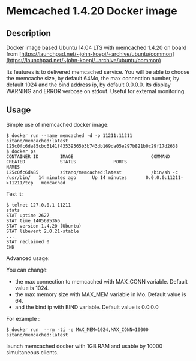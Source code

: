 Memcached 1.4.20 Docker image
=============================

Description
-----------

Docker image based Ubuntu 14.04 LTS with memcached 1.4.20 on board from
[https://launchpad.net/~john-koepi/+archive/ubuntu/common](https://launchpad.net/~john-koepi/+archive/ubuntu/common)

Its features is to delivered memcached service.
You will be able to choose the memcache size, by default 64Mo, the max connection number,
by default 1024 and the bind address ip, by default 0.0.0.0.
Its display WARNING and ERROR verbose on stdout. Useful for external monitoring.

Usage
-----

Simple use of memcached docker image:

    $ docker run --name memcached -d -p 11211:11211 sitano/memcached:latest
    125c0fc6da85cbc6141f43539565b3b743db169da05e297b821b0c29f17d2638
    $ docker ps
    CONTAINER ID        IMAGE                             COMMAND                CREATED             STATUS              PORTS                      NAMES
    125c0fc6da85        sitano/memcached:latest           /bin/sh -c /usr/bin/   14 minutes ago      Up 14 minutes       0.0.0.0:11211->11211/tcp   memcached

Test it:

    $ telnet 127.0.0.1 11211
    stats
    STAT uptime 2627
    STAT time 1405695366
    STAT version 1.4.20 (Ubuntu)
    STAT libevent 2.0.21-stable
    ...
    STAT reclaimed 0
    END


Advanced usage:

You can change:

* the max connection to memcached with MAX_CONN variable. Default value is 1024.
* the max memory size with MAX_MEM variable in Mo. Default value is 64.
* and the bind ip with BIND variable. Default value is 0.0.0.0

For example :

    $ docker run  --rm -ti -e MAX_MEM=1024,MAX_CONN=10000 sitano/memcached:latest

launch memcached docker with 1GB RAM and usable by 10000 simultaneous clients.
